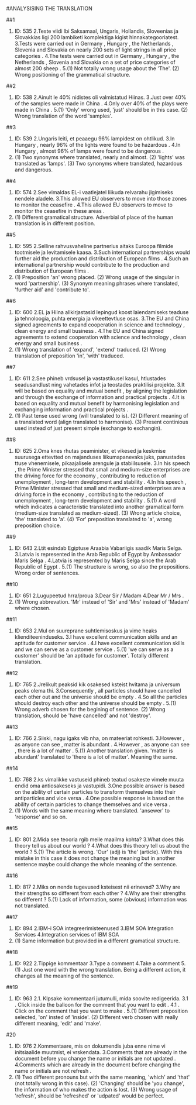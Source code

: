 #ANALYSISING THE TRANSLATION

##1

1. ID: 535 
2.Teste viidi lbi Saksamaal, Ungaris, Hollandis, Sloveenias ja Slovakkias ligi 200 lambiketi komplektiga kigist hinnakategooriatest.
3.Tests were carried out in Germany , Hungary , the Netherlands , Slovenia and Slovakia on nearly 200 sets of light strings in all price categories .
4.The tests were carried out in Germany , Hungary , the Netherlands , Slovenia and Slovakia on a set of price categories of almost 200 sheep .
5.(1) Not totally wrong usage about the 'The'. (2) Wrong positioning of the grammatical structure.

##2

1. ID: 538
2.Ainult le 40% nidistes oli valmistatud Hiinas.
3.Just over 40% of the samples were made in China .
4.Only over 40% of the plays were made in China .
5.(1) 'Only' wrong used, 'just' should be in this case. (2) Wrong translation of the word 'samples'.

##3

1. ID: 539
2.Ungaris leiti, et peaaegu 96% lampidest on ohtlikud.
3.In Hungary , nearly 96% of the lights were found to be hazardous .
4.In Hungary , almost 96% of lamps were found to be dangerous .
5. (1) Two synonyms where translated, nearly and almost. (2) 'lights' was translated as 'lamps'. (3) Two synonyms where translated, hazardous and dangerous.

##4

1. ID: 574
2.See vimaldas EL-i vaatlejatel liikuda relvarahu jlgimiseks nendele aladele.
3.This allowed EU observers to move into those zones to monitor the ceasefire .
4.This allowed EU observers to move to monitor the ceasefire in these areas .
5. (1) Different gramatical structure. Adverbial of place of the human translation is in different position. 

##5

1. ID: 595
2.Selline rahvusvaheline partnerlus aitaks Euroopa filmide tootmisele ja levitamisele kaasa.
3.Such international partnerships would further aid the production and distribution of European films .
4.Such an international partnership would contribute to the production and distribution of European films .
5. (1) Preposition 'an' wrong placed. (2) Wrong usage of the singular in word 'partnership'. (3) Synonym meaning phrases where translated, 'further aid' and 'contribute to'.

##6

1. ID: 600
2.EL ja Hiina allkirjastasid lepingud koost laiendamiseks teaduse ja tehnoloogia, puhta energia ja vikeettevtluse osas.
3.The EU and China signed agreements to expand cooperation in science and technology , clean energy and small business .
4.The EU and China signed agreements to extend cooperation with science and technology , clean energy and small business .
5. (1) Wrong translation of 'expand', 'extend' traduced. (2) Wrong translation of preposition 'in', 'with' traduced.

##7

1. ID: 611
2.See phineb vrdsusel ja vastastikusel kasul, htlustades seadusandlust ning vahetades infot ja teostades praktilisi projekte.
3.It will be based on equality and mutual benefit , by aligning the legislation and through the exchange of information and practical projects .
4.It is based on equality and mutual benefit by harmonising legislation and exchanging information and practical projects .
5. (1) Past tense used wrong (will translated to is). (2) Different meaning of a translated word (align translated to harmonise). (3) Present continious used instead of just present simple (exchange to exchangin).

##8

1. ID: 625
2.Oma knes rhutas peaminister, et vikesed ja keskmise suurusega ettevtted on majanduses liikumapanevaks juks, panustades ttuse vhenemisele, pikaajalisele arengule ja stabiilsusele.
3.In his speech , the Prime Minister stressed that small and medium-size enterprises are the driving force for the economy , contributing to reduction of unemployment , long-term development and stability .
4.In his speech , Prime Minister stressed that small and medium-sized enterprises are a driving force in the economy , contributing to the reduction of unemployment , long-term development and stability .
5.(1) A word which indicates a caracteristic translated into another gramatical form (medium-size translated as medium-sized). (3) Wrong article choice, 'the' translated to 'a'. (4) 'For' preposition translated to 'a', wrong preposition choice. 

##9

1. ID: 643
2.Ltit esindab Egiptuse Araabia Vabariigis saadik Maris Selga.
3.Latvia is represented in the Arab Republic of Egypt by Ambassador Maris Selga .
4.Latvia is represented by Maris Selga since the Arab Republic of Egypt .
5.(1) The structure is wrong, so also the prepositions. Wrong order of sentences.

##10

1. ID: 651
2.Lugupeetud hrra/proua
3.Dear Sir / Madam
4.Dear Mr / Mrs .
5. (1) Wrong abbrevation. 'Mr' instead of 'Sir' and 'Mrs' instead of 'Madam' where chosen.

##11

1. ID: 653
2.Mul on suureprane suhtlemisoskus ja vime heaks klienditeeninduseks.
3.I have excellent communication skills and an aptitude for customer service .
4.I have excellent communication skills and we can serve as a customer service .
5.(1) 'we can serve as a customer' should be 'an aptitude for customer'. Totally different translation.

##12

1. ID: 765
2.Jrelikult peaksid kik osakesed ksteist hvitama ja universum peaks olema thi.
3.Consequently , all particles should have cancelled each other out and the universe should be empty .
4.So all the particles should destroy each other and the universe should be empty .
5.(1) Wrong adverb chosen for the begining of sentence. (2) Wrong translation, should be 'have cancelled' and not 'destroy'.

##13

1. ID: 766
2.Siiski, nagu igaks vib nha, on mateeriat rohkesti.
3.However , as anyone can see , matter is abundant .
4.However , as anyone can see , there is a lot of matter .
5.(1) Another translation given. 'matter is abundant' translated to 'there is a lot of matter'. Meaning the same. 

##14

1. ID: 768
2.ks vimalikke vastuseid phineb teatud osakeste vimele muuta endid oma antiosakeseks ja vastupidi.
3.One possible answer is based on the ability of certain particles to transform themselves into their antiparticles and vice versa .
4.One possible response is based on the ability of certain particles to change themselves and vice versa .
5. (1) Words with the same meaning where translated. 'ansewer' to 'response' and so on.

##15

1. ID: 801
2.Mida see teooria rgib meile maailma kohta?
3.What does this theory tell us about our world ?
4.What does this theory tell us about the world ?
5.(1) The article is wrong. 'Our' (adj) is 'the' (article). With this mistake in this case it does not change the meaning but in another sentence maybe could change the whole meaning of the sentence.

##16

1. ID: 817
2.Miks on nende tugevused ksteisest nii erinevad?
3.Why are their strengths so different from each other ?
4.Why are their strengths so different ?
5.(1) Lack of information, some (obvious) information was not translated.

##17

1. ID: 894
2.IBM-i SOA integreerimisteenused
3.IBM SOA Integration Services
4.Integration services of IBM SOA
5. (1) Same information but provided in a different gramatical structure.

##18

1. ID: 922
2.Tippige kommentaar
3.Type a comment
4.Take a comment
5.(1) Just one word with the wrong translation. Being a different action, it changes all the meaning of the sentence. 

##19

1. ID: 963
2.1. Klpsake kommentaari jutumulli, mida soovite redigeerida.
3.1 . Click inside the balloon for the comment that you want to edit .
4.1 . Click on the comment that you want to make .
5.(1) Different preposition selected, 'on' insted of 'inside'. (2) Different verb chosen with really different meaning, 'edit' and 'make'.

#20

1. ID: 976
2.Kommentaare, mis on dokumendis juba enne nime vi initsiaalide muutmist, ei vrskendata.
3.Comments that are already in the document before you change the name or initials are not updated .
4.Comments which are already in the document before changing the name or initials are not refresh .
5. (1) Two different pronouns but with the same meaning, 'which' and 'that' (not totally wrong in this case). (2) 'Changing' should be 'you change', the information of who makes the action is lost. (3) Wrong usage of 'refresh', should be 'refreshed' or 'udpated' would be perfect.
